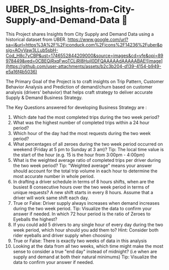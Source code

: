 # UBER_DS_Insights-from-City-Supply-and-Demand-Data 🚗
This Project shares Insights from City Supply and Demand Data using a historical dataset from UBER. 
https://www.google.com/url?sa=i&url=https%3A%2F%2Ficonduck.com%2Ficons%2F14236%2Fuber&psig=AOvVaw3LLub5sbH-Cod_H8c7yCBP&ust=1746552844209000&source=images&cd=vfe&opi=89978449&ved=0CBEQjRxqFwoTCLjRl8HujI0DFQAAAAAdAAAAABAE![image](https://github.com/user-attachments/assets/b2c3b204-d139-4154-b949-e5a16f4b5036)

The Primary Goal of the Project is to craft insights on Trip Pattern, Customer Behavior Analysis and Prediction of demand/churn based on customer analysis (drivers' behavior) that helps craft strategy to deliver accurate Supply & Demand Business Strategy.

The Key Questions answered for developing Business Strategy are :
1. Which date had the most completed trips during the two week period?
2. What was the highest number of completed trips within a 24 hour period?
3. Which hour of the day had the most requests during the two week period?
4. What percentages of all zeroes during the two week period occurred on weekend (Friday at 5 pm to Sunday at 3 am)? Tip: The local time value is the start of the hour (e.g. 15 is the hour from 3:00pm - 4:00pm)
5. What is the weighted average ratio of completed trips per driver during the two week period? Tip: "Weighted average" means your answer should account for the total trip volume in each hour to determine the most accurate number in whole period.
6. In drafting a driver schedule in terms of 8 hours shifts, when are the busiest 8 consecutive hours over the two week period in terms of unique requests? A new shift starts in every 8 hours. Assume that a driver will work same shift each day.
7. True or False: Driver supply always increases when demand increases during the two week period. Tip: Visualize the data to confirm your answer if needed.
In which 72 hour period is the ratio of Zeroes to Eyeballs the highest?
8. If you could add 5 drivers to any single hour of every day during the two week period, which hour should you add them to? Hint: Consider both rider eyeballs and driver supply when choosing
9. True or False: There is exactly two weeks of data in this analysis
10. Looking at the data from all two weeks, which time might make the most sense to consider a true "end day" instead of midnight? (i.e when are supply and demand at both their natural minimums) Tip: Visualize the data to confirm your answer if needed.
